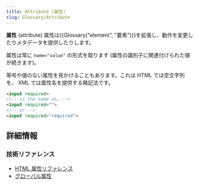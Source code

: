 ```yaml
---
title: Attribute (属性)
slug: Glossary/Attribute
---
```

**属性** (attribute) 属性は{{Glossary("element", "要素")}}を拡張し、動作を変更したりメタデータを提供したりします。

属性は常に `name="value"` の形式を取ります (属性の識別子に関連付けられた値が続きます)。

等号や値のない属性を見かけることもあります。これは HTML では空文字列を、 XML では属性名を提供する略記法です。

```html
<input required>
<!-- is the same as… -->
<input required="">
<!-- or -->
<input required="required">
```

## 詳細情報

### 技術リファレンス

- [HTML 属性リファレンス](/ja/docs/Web/HTML/Attributes)
- [グローバル属性](/ja/docs/Web/HTML/Global_attributes)
